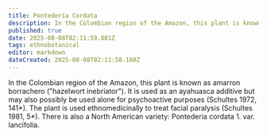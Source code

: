 ```yaml
---
title: Pontederia Cordata
description: In the Colombian region of the Amazon, this plant is known as amarron borrachero ("hazelwort inebriator"). It is used as an ayahuasca additive but may also...
published: true
date: 2025-08-08T02:11:59.881Z
tags: ethnobotanical
editor: markdown
dateCreated: 2025-08-08T02:11:58.160Z
---
```


In the Colombian region of the Amazon, this plant is known as amarron borrachero ("hazelwort inebriator"). It is used as an ayahuasca additive but may also possibly be used alone for psychoactive purposes (Schultes 1972, 141*). The plant is used ethnomedicinally to treat facial paralysis (Schultes 1981, 5*). There is also a North American variety: Pontederia cordata 1. var. lancifolia.